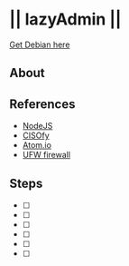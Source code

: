 # || lazyAdmin ||

[Get Debian here](https://www.debian.org/distrib/)

## About

## References

- [NodeJS](https://nodejs.org/en/download/package-manager/#debian-and-ubuntu-based-linux-distributions)
- [CISOfy](https://packages.cisofy.com/community/#debian-ubuntu)
- [Atom.io](https://flight-manual.atom.io/getting-started/sections/installing-atom/#platform-linux)
- [UFW firewall](https://wiki.debian.org/Uncomplicated%20Firewall%20%28ufw%29#Configuration)

## Steps

- [ ]
- [ ]
- [ ]
- [ ]
- [ ]
- [ ]
